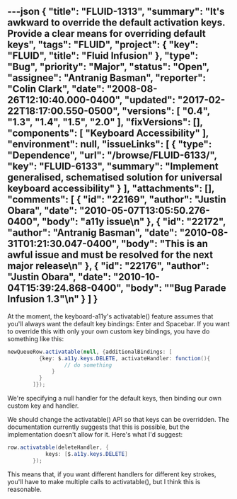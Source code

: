 ---json
{
  "title": "FLUID-1313",
  "summary": "It's awkward to override the default activation keys. Provide a clear means for overriding default keys",
  "tags": "FLUID",
  "project": {
    "key": "FLUID",
    "title": "Fluid Infusion"
  },
  "type": "Bug",
  "priority": "Major",
  "status": "Open",
  "assignee": "Antranig Basman",
  "reporter": "Colin Clark",
  "date": "2008-08-26T12:10:40.000-0400",
  "updated": "2017-02-22T18:17:00.550-0500",
  "versions": [
    "0.4",
    "1.3",
    "1.4",
    "1.5",
    "2.0"
  ],
  "fixVersions": [],
  "components": [
    "Keyboard Accessibility"
  ],
  "environment": null,
  "issueLinks": [
    {
      "type": "Dependence",
      "url": "/browse/FLUID-6133/",
      "key": "FLUID-6133",
      "summary": "Implement generalised, schematised solution for universal keyboard accessibility"
    }
  ],
  "attachments": [],
  "comments": [
    {
      "id": "22169",
      "author": "Justin Obara",
      "date": "2010-05-07T13:05:50.276-0400",
      "body": "a11y issue\n"
    },
    {
      "id": "22172",
      "author": "Antranig Basman",
      "date": "2010-08-31T01:21:30.047-0400",
      "body": "This is an awful issue and must be resolved for the next major release\n"
    },
    {
      "id": "22176",
      "author": "Justin Obara",
      "date": "2010-10-04T15:39:24.868-0400",
      "body": "\"Bug Parade Infusion 1.3\"\n"
    }
  ]
}
---
At the moment, the keyboard-a11y's activatable() feature assumes that you'll always want the default key bindings: Enter and Spacebar. If you want to override this with only your own custom key bindings, you have do something like this:

```java
newQueueRow.activatable(null, {additionalBindings: [
          {key: $.a11y.keys.DELETE, activateHandler: function(){
                  // do something
              }
          }
        ]});
```

We're specifying a null handler for the default keys, then binding our own custom key and handler.

We should change the activatable() API so that keys can be overridden. The documentation currently suggests that this is possible, but the implementation doesn't allow for it. Here's what I'd suggest:

```java
row.activatable(deleteHandler, {
            keys: [$.a11y.keys.DELETE]
        });
```

This means that, if you want different handlers for different key strokes, you'll have to make multiple calls to activatable(), but I think this is reasonable.&#x20;

        